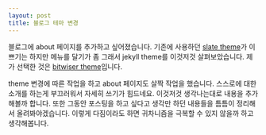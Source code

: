 ```yaml
---
layout: post
title: 블로그 테마 변경
---
```


블로그에 about 페이지를 추가하고 싶어졌습니다. 기존에 사용하던 [slate theme](https://github.com/jasoncostello/slate)가 이쁘기는 하지만 메뉴를 달기가 좀 그래서 jekyll theme를 이것저것 살펴보았습니다. 제가 선택한 것은 [bitwiser theme](http://bitwiser.in/bitwiser/)입니다.

theme 변경에 따른 작업을 하고 about 페이지도 살짝 작업을 했습니다. 스스로에 대한 소개를 하는게 부끄러워서 자세히 쓰기가 힘드네요. 이것저것 생각나는대로 내용을 추가해볼까 합니다. 또한 그동안 포스팅을 하고 싶다고 생각만 하던 내용들을 틈틈이 정리해서 올려봐야겠습니다. 이렇게 다짐이라도 하면 귀차니즘을 극복할 수 있지 않을까 하고 생각해봅니다.
